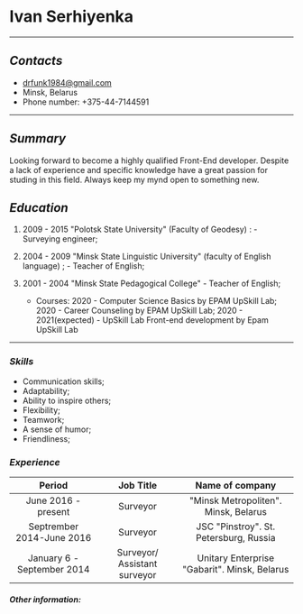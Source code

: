 # Ivan Serhiyenka

---

## _Contacts_

- drfunk1984@gmail.com
- Minsk, Belarus
- Phone number: +375-44-7144591

---

## _Summary_

Looking forward to become a highly qualified Front-End developer. Despite a lack of experience and specific knowledge have a great passion for studing in this field. Always keep my mynd open to something new.

## _Education_

1.  2009 - 2015 "Polotsk State University" (Faculty of Geodesy) : -Surveying engineer;
2.  2004 - 2009 "Minsk State Linguistic University" (faculty of English language) ; - Teacher of English;
3.  2001 - 2004 "Minsk State Pedagogical College" - Teacher of English;

    - Courses:
      2020 - Computer Science Basics by EPAM UpSkill Lab;
      2020 - Career Counseling by EPAM UpSkill Lab;
      2020 - 2021(expected) - UpSkill Lab Front-end development by Epam UpSkill Lab

---

### _Skills_

- Communication skills;
- Adaptability;
- Ability to inspire others;
- Flexibility;
- Teamwork;
- A sense of humor;
- Friendliness;

### _Experience_

|           Period           |          Job Title           |               Name of company                |
| :------------------------: | :--------------------------: | :------------------------------------------: |
|    June 2016 - present     |           Surveyor           |     "Minsk Metropoliten". Minsk, Belarus     |
| Septrember 2014-June 2016  |           Surveyor           |    JSC "Pinstroy". St. Petersburg, Russia    |
| January 6 - September 2014 | Surveyor/ Assistant surveyor | Unitary Enterprise "Gabarit". Minsk, Belarus |

#### _Other information:_


